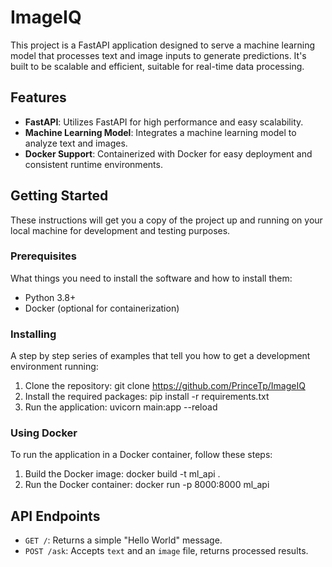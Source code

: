 # ImageIQ

This project is a FastAPI application designed to serve a machine learning model that processes text and image inputs to generate predictions. It's built to be scalable and efficient, suitable for real-time data processing.

## Features

- **FastAPI**: Utilizes FastAPI for high performance and easy scalability.
- **Machine Learning Model**: Integrates a machine learning model to analyze text and images.
- **Docker Support**: Containerized with Docker for easy deployment and consistent runtime environments.

## Getting Started

These instructions will get you a copy of the project up and running on your local machine for development and testing purposes.

### Prerequisites

What things you need to install the software and how to install them:

- Python 3.8+
- Docker (optional for containerization)

### Installing

A step by step series of examples that tell you how to get a development environment running:

1. Clone the repository: git clone https://github.com/PrinceTp/ImageIQ
2. Install the required packages: pip install -r requirements.txt 
3. Run the application: uvicorn main:app --reload

### Using Docker

To run the application in a Docker container, follow these steps:

1. Build the Docker image: docker build -t ml_api .
2. Run the Docker container: docker run -p 8000:8000 ml_api


## API Endpoints

- `GET /`: Returns a simple "Hello World" message.
- `POST /ask`: Accepts `text` and an `image` file, returns processed results.
